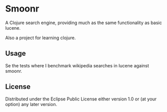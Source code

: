# Smoonr

A Clojure search engine, providing much as the same functionality as basic lucene.

Also a project for learning clojure.

## Usage

Se the tests where I benchmark wikipedia searches in lucene against smoonr. 

## License

Distributed under the Eclipse Public License either version 1.0 or (at
your option) any later version.
